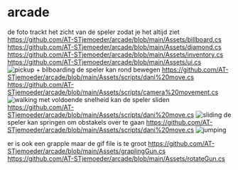 # arcade

de foto trackt het zicht van de speler zodat je het altijd ziet
https://github.com/AT-STjemoeder/arcade/blob/main/Assets/billboard.cs
https://github.com/AT-STjemoeder/arcade/blob/main/Assets/diamond.cs
https://github.com/AT-STjemoeder/arcade/blob/main/Assets/inventory.cs
https://github.com/AT-STjemoeder/arcade/blob/main/Assets/ui.cs
![pickup + bilboarding](https://github.com/user-attachments/assets/b1c30994-03d7-4014-b5e3-0af91b27b344)
de speler kan rond bewegen
https://github.com/AT-STjemoeder/arcade/blob/main/Assets/scripts/dani%20move.cs
https://github.com/AT-STjemoeder/arcade/blob/main/Assets/scripts/camera%20movement.cs
![walking](https://github.com/user-attachments/assets/6be5fff8-ef04-472b-9ba8-7ca045ea4269)
met voldoende snelheid kan de speler sliden
https://github.com/AT-STjemoeder/arcade/blob/main/Assets/scripts/dani%20move.cs
![sliding](https://github.com/user-attachments/assets/f8ac62dc-e5c3-48bc-bff0-0fa988b0d18e)
de speler kan springen om obstakels over te gaan
https://github.com/AT-STjemoeder/arcade/blob/main/Assets/scripts/dani%20move.cs
![jumping](https://github.com/user-attachments/assets/ea8ba3e1-8b67-4adc-b261-8ceeb8e23472)

er is ook een grapple maar de gif file is te groot
https://github.com/AT-STjemoeder/arcade/blob/main/Assets/graplingGun.cs
https://github.com/AT-STjemoeder/arcade/blob/main/Assets/rotateGun.cs

